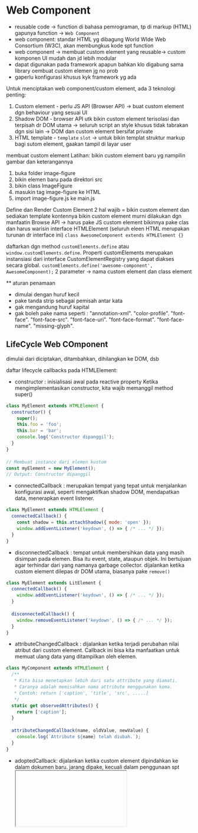 # Web Component
- reusable code -> function di bahasa pemrograman, tp di markup (HTML) gapunya function -> `Web Component`
- web component: standar HTML yg dibagung World WIde Web Consortium (W3C), akan membungkus kode spt function
- web component -> membuat custom element yang reusable-> custom komponen UI mudah dan jd lebih modular
- dapat digunakan pada framework apapun bahkan klo digabung sama library oembuat custom elemen jg no prob
- gaperlu konfigurasi khusus kyk framework yg ada 

Untuk menciptakan web component/custom element, ada 3 teknologi penting: 
1. Custom element - perlu JS API (Browser API) -> buat custom element dgn behaviour yang sesuai UI 
2. Shadow DOM - browser API utk bikin custom element terisolasi dan terpisah dr DOM utama -> seluruh script an style khusus tidak tabrakan dgn sisi lain -> DOM dan custom element bersifat private
3. HTML template - `template` `slot` -> untuk bikin templat struktur markup bagi sutom element, gaakan tampil di layar user

membuat custom element 
Latihan: bikin custom element baru yg nampilin gambar dan keterangannya 
1. buka folder image-figure 
2. bikin elemen baru pada direktori src 
3. bikin class ImageFigure 
4. masukin tag image-figure ke HTML 
5. import image-figure.js ke main.js

Define dan Render Custom Element 
2 hal wajib = bikin custom element dan sediakan template kontennya
bikin custom element murni dilakukan dgn manfaatin Browse API -> harus pake JS
custom element bikinnya pake clas dan harus warisin interface HTMLElement (seluruh eleen HTML merupakan turunan dr interface ini)
`class AwesomeComponent extends HTMLElement {}`

daftarkan dgn method `customElements.define` atau `window.customElements.define`. Properti customElements merupakan instansiasi dari interface CustomElementRegistry yang dapat diakses secara global.
`customElements.define('awesome-component', AwesomeComponent);`
2 parameter -> nama custom element dan class element

** aturan penamaan 
- dimulai dengan huruf kecil 
- pake tanda strip sebagai pemisah antar kata 
- gak mengandung huruf kapital 
- gak boleh pake nama seperti : 
"annotation-xml".
"color-profile".
"font-face".
"font-face-src".
"font-face-uri".
"font-face-format".
"font-face-name".
"missing-glyph".

## LifeCycle Web COmponent 
dimulai dari diciptakan, ditambahkan, dihilangkan ke DOM, dsb

daftar lifecycle callbacks pada HTMLElement: 
- constructor : inisialisasi awal pada reactive property
Ketika mengimplementasikan constructor, kita wajib memanggil method super()
```javaScript
class MyElement extends HTMLElement {
  constructor() {
    super();
    this.foo = 'foo';
    this.bar = 'bar';
    console.log('Constructor dipanggil');
  }
}

// Membuat instance dari elemen kustom
const myElement = new MyElement();
// Output: Constructor dipanggil

```
- connectedCallback : merupakan tempat yang tepat untuk menjalankan konfigurasi awal, seperti mengaktifkan shadow DOM, mendapatkan data, menerapkan event listener.
```javaScript 
class MyElement extends HTMLElement {
  connectedCallback() {
    const shadow = this.attachShadow({ mode: 'open' });
    window.addEventListener('keydown', () => { /* ... */ }); 
  }
}
```
- disconnectedCallback : tempat untuk membersihkan data yang masih disimpan pada elemen. Bisa itu event, state, ataupun objek. Ini bertujuan agar terhindar dari yang namanya garbage collector.
dijalankan ketika custom element dilepas dr DOM utama, biasanya pake `remove()`
```javaScript
class MyElement extends LitElement {
  connectedCallback() {
    window.addEventListener('keydown', () => { /* ... */ }); 
  }
 
  disconnectedCallback() {
    window.removeEventListener('keydown', () => { /* ... */ });
  }
}
```
- attributeChangedCallback : dijalankan ketika terjadi perubahan nilai atribut dari custom element. Callback ini bisa kita manfaatkan untuk memuat ulang data yang ditampilkan oleh elemen.
```javaScript
class MyComponent extends HTMLElement {
  /**
   * Kita bisa menetapkan lebih dari satu attribute yang diamati.
   * Caranya adalah memisahkan nama attribute menggunakan koma.
   * Contoh: return ['caption', 'title', 'src', .....]
   */
  static get observedAttributes() {
    return ['caption'];
  }
 
  attributeChangedCallback(name, oldValue, newValue) {
    console.log(`Attribute ${name} telah diubah.`);
  }
}
```
- adoptedCallback: dijalankan ketika custom element dipindahkan ke dalam dokumen baru. jarang dipake, kecuali dalam penggunaan spt <iframe>

![lifecycle](image-1.png)

### Handling Custom Attribute 
Custom attribute : atribut tambahan yang bisa ditambahkan ke custom element utk atur perilaku atau tampilan elemen tsb sehingga jd lebih dinamis 

- Penanganan attributes 
kita dapat akses dan gunakan nilai custom atribut dengan `getAttribute()`
- Deklarasi observed attributes 
deklarasikan atribut yang ingin dipantau perubahannya -> bikin custom element yang merespons perubahan nilai atribut tsb 
- Implementasi metode callback 
dengan metode callback kita bisa akses nilai atribut sebelum dan sesudah perubahan serta menerapkan logika perubahan yang diperlukan 

## Styling Custom Element 
Atribut yang diberikan pada custom element dapat digunakan sebagai input untuk styling. Dalam contoh yang diberikan, atribut color dan size digunakan untuk mengatur warna dan ukuran font dari custom element. 

Custom element harus mampu menanggapi perubahan dalam atribut yang diberikan -> pake metode attributeChangedCallback() digunakan untuk merespons perubahan atribut dan memperbarui styling secara otomatis.

Shadow DOM 
harus mempertimbangkan efek styling dari luar terhadap custom element, terutama ketika menggunakan eksternal stylesheet. Hal ini dapat mempengaruhi cara styling diterapkan pada custom element.
Shadow DOM memungkinkan pembuatan elemen yang terisolasi dari styling dan manipulasi eksternal.

Nested Custom Element 
kelola elemen kompleks dgn custom elemen -> memecah tampilan web jd agian bagian yg lebih kecil dan mudah dikelola 
 
## Shadow DOM 
Light DOM : DOM atau dokumen utama dalam sebuah halaman web, 
Shadow DOM : DOM tree yang memiliki shadow root. DOM tree dalam shadow DOM disebut dengan shadow tree. Bayangkan saja shadow root seperti elemen <html> yang berperan sebagai top-level element atau elemen akar.
![shadow boudaries](image-2.png)

- Efek Privat atau Encapsulation -> elemen-elemen dalam shadow tree terbebas dari efek style dan script yang ditambahkan dalam DOM utama. Ini memastikan bahwa komponen-komponen yang menggunakan Shadow DOM dapat terisolasi dan tidak terpengaruh oleh perubahan di luar.

beberapa terminologi penting: 
Shadow Host: elemen dalam DOM utama yang memiliki Shadow DOM terlampir. Dalam istilah sederhana, Shadow Host adalah tempat di mana Shadow DOM "menempel". Misalnya, jika kita memiliki elemen <my-component>, maka <my-component> adalah Shadow Host jika Shadow DOM digunakan di dalamnya.

Shadow Tree: Shadow Tree adalah struktur pohon DOM yang berada di dalam Shadow DOM. Ini adalah tempat di mana elemen-elemen yang terisolasi dari DOM utama ditempatkan. Shadow Tree berisi elemen-elemen, atribut, dan node lainnya yang berperan dalam menentukan tampilan dan perilaku Shadow DOM.

Shadow Boundary: Ini adalah batas atau perbatasan yang memisahkan Shadow DOM dari DOM utama. Ini menandai tempat di mana Shadow DOM dimulai dan berakhir. Di luar batas ini, elemen-elemen dari DOM utama tidak dapat memengaruhi atau berinteraksi dengan elemen-elemen dalam Shadow DOM.

Shadow Root: Ini adalah root atau akar dari Shadow Tree. Mirip dengan <html> dalam DOM utama, Shadow Root adalah titik awal dari struktur pohon DOM dalam Shadow DOM. Ini adalah tempat di mana elemen-elemen dalam Shadow Tree ditempatkan dan dimulai. Semua elemen dalam Shadow Tree terhubung ke Shadow Root.